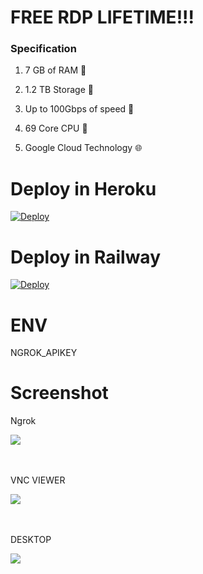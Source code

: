 # FREE RDP LIFETIME!!!

### Specification 

1. 7 GB of RAM 💽

2. 1.2 TB Storage 💾

3. Up to 100Gbps of speed 🚀

4. 69 Core CPU 🚥

5. Google Cloud Technology 🌐

# Deploy in Heroku
[![Deploy](https://www.herokucdn.com/deploy/button.svg)](https://heroku.com/deploy?template=https://github.com/Rahulsinghcreator/Railway-RDP)

# Deploy in Railway 
[![Deploy](https://railway.app/button.svg)](https://railway.app/template/hIYfl_?referralCode=Hp0ex6)

# ENV 
NGROK_APIKEY

# Screenshot
<p>Ngrok</p>
<img src="image/1.png">
<br><br><br>
<p>VNC VIEWER</p>
<img src="image/2.png">
<br><br><br>
<p>DESKTOP</p>
<img src="image/3.png">

